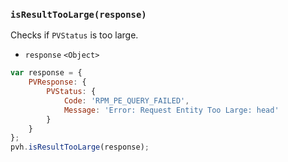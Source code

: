### ``isResultTooLarge(response)``
Checks if `PVStatus` is too large.
- `response` `<Object>`

```js
var response = {
	PVResponse: {
		PVStatus: {
			Code: 'RPM_PE_QUERY_FAILED',
			Message: 'Error: Request Entity Too Large: head'
		}
	}
};
pvh.isResultTooLarge(response);
```